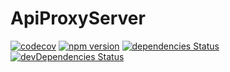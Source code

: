 # ApiProxyServer

[![codecov](https://codecov.io/gh/donmahallem/xants/branch/master/graph/badge.svg?flag=ApiProxyServer)](https://codecov.io/gh/donmahallem/xants/tree/master/packages/api-proxy-server) [![npm version](https://badge.fury.io/js/%40manniwatch%2Fapi-proxy-server.svg)](https://badge.fury.io/js/%40manniwatch%2Fapi-proxy-server) [![dependencies Status](https://david-dm.org/donmahallem/xants/status.svg?path=packages/api-proxy-server)](https://david-dm.org/donmahallem/xants?path=packages/api-proxy-server) [![devDependencies Status](https://david-dm.org/donmahallem/xants/dev-status.svg?path=packages/api-proxy-server)](https://david-dm.org/donmahallem/xants?path=packages/api-proxy-server&type=dev)
